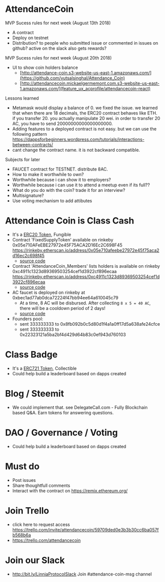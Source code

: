 
# AttendanceCoin

MVP Sucess rules for next week (August 13th 2018)
- A contract
- Deploy on testnet
- Distribution? to people who submitted issue or commented in issues on github? active on the slack also gets rewards?

MVP Sucess rules for next week (August 20th 2018)
- UI to show coin holders balance
  - [http://attendance-coin.s3-website-us-east-1.amazonaws.com/](https://github.com/vutsalsinghal/Attendance_Coin)
  - [http://attendancecoin.mickaelgermemont.com.s3-website-us-east-1.amazonaws.com/](feature_ux_acprofile/attendancecoin-react)

Lessons learned
- Metamask would display a balance of 0. we fixed the issue. we learned that when there are 18 decimals, the ERC20 contract behaves like ETH. if you transfer 20. you actually manipulate 20 wei. in order to transfer 20 AC, you have to send 20000000000000000000. 
- Adding features to a deployed contract is not easy. but we can use the following pattern https://dappsforbeginners.wordpress.com/tutorials/interactions-between-contracts/
- cant change the contract name. it is not backward compatible.

Subjects for later
- FAUCET contract for TESTNET. distribute 8AC.
- How to make it worthwhile to own?
- Worthwhile because i can show it to employers?
- Worthwhile because i can use it to attend a meetup even if its full??
- What do you do with the coin? trade it for an interview?
- Multisignature?
- Use voting mechanism to add attibutes

# Attendance Coin is Class Cash
- It's a [ERC20 Token](https://github.com/ConsenSys/Tokens/blob/master/contracts/eip20/EIP20.sol), Fungible
- Contract 'FixedSupplyToken' available on rinkeby 0x05e710AFeEBE27972e45F75ACA2D16Ec2C698F45 https://rinkeby.etherscan.io/address/0x05e710afeebe27972e45f75aca2d16ec2c698f45
  - [source code](contracts/attendancecoin-erc20.sol)
- Contract 'AttendanceCoin_Members' lists holders is available on rinkeby 0xc4911c1323d89369503254cef1d3922cf896ecaa https://rinkeby.etherscan.io/address/0xc4911c1323d89369503254cef1d3922cf896ecaa
  - [source code](https://github.com/mickaelgermemont/AttendanceCoin/blob/feature_lastid/contracts/attendancecoin-erc20.sol#L227-L262)
- AC faucet is deployed on rinkeby at 0xbec1ad77ab0dca72224f47bb94ee64a610045c79
  - At a time, 8 AC will be disbursed. After collecting `8 x 5 = 40 AC`, there will be a cooldown period of 2 days!
  - [source code](https://github.com/mickaelgermemont/AttendanceCoin/blob/feature_faucet/contracts/attendancecoin-erc20.sol#L256-L306)
- Founders pool:
  - sent 333333333 to 0x8fb092b0c5d80d1f4a1a0ff17d5a638afe24cfce
  - sent 333333333 to 0x22323121a5ba2bf4d429d64b83c0ef943d760103

# Class Badge
- It's a [ERC721 Token](https://github.com/OpenZeppelin/openzeppelin-solidity/blob/master/contracts/token/ERC721/ERC721Token.sol), Collectible
- Could help build a leaderboard based on dapps created

# Blog / Steemit
- We could implement that. see DelegateCall.com - Fully Blockchain based Q&A. Earn tokens for answering questions.

# DAO / Governance / Voting
- Could help build a leaderboard based on dapps created

# Must do
- Post issues
- Share thoughtfull comments
- Interact with the contract on https://remix.ethereum.org/

# Join Trello
- click here to request access https://trello.com/invite/attendancecoin/59709ded0e3b3b30cc6ba057fb568b6a
- https://trello.com/attendancecoin

# Join our Slack
- http://bit.ly/LinniaProtocolSlack
Join #attendance-coin-msg channel
